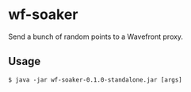 # wf-soaker

Send a bunch of random points to a Wavefront proxy.

## Usage

    $ java -jar wf-soaker-0.1.0-standalone.jar [args]
